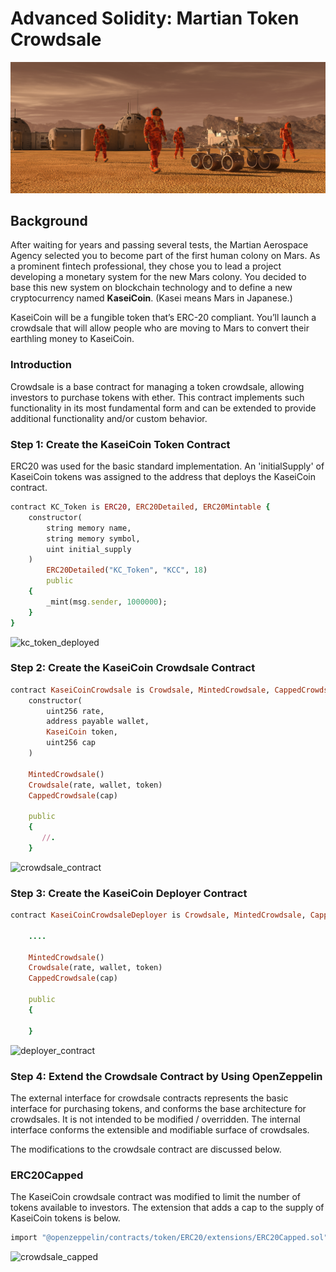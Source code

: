 # Advanced Solidity: Martian Token Crowdsale

![alt=""](images/application-image.png)

## Background

After waiting for years and passing several tests, the Martian Aerospace Agency selected you to become part of the first human colony on Mars. As a prominent fintech professional, they chose you to lead a project developing a monetary system for the new Mars colony. You decided to base this new system on blockchain technology and to define a new cryptocurrency named **KaseiCoin**. (Kasei means Mars in Japanese.)

KaseiCoin will be a fungible token that’s ERC-20 compliant. You’ll launch a crowdsale that will allow people who are moving to Mars to convert their earthling money to KaseiCoin.

### Introduction 
Crowdsale is a base contract for managing a token crowdsale, allowing investors to purchase tokens with ether. This contract implements such functionality in its most fundamental form and can be extended to provide additional functionality and/or custom behavior. 

### Step 1: Create the KaseiCoin Token Contract

ERC20 was used for the basic standard implementation. An 'initialSupply' of KaseiCoin tokens was assigned to the address that deploys the KaseiCoin contract. 

```ruby 
contract KC_Token is ERC20, ERC20Detailed, ERC20Mintable {
    constructor(
        string memory name,
        string memory symbol,
        uint initial_supply
    )
        ERC20Detailed("KC_Token", "KCC", 18)
        public
    {
        _mint(msg.sender, 1000000);    
    }
}
```

![kc_token_deployed](https://user-images.githubusercontent.com/95597283/170858899-e428e801-0047-4949-aa00-90fddf35f2fd.png)

### Step 2: Create the KaseiCoin Crowdsale Contract

```ruby
contract KaseiCoinCrowdsale is Crowdsale, MintedCrowdsale, CappedCrowdsale { 
    constructor(
        uint256 rate, 
        address payable wallet,
        KaseiCoin token,
        uint256 cap
    )

    MintedCrowdsale()
    Crowdsale(rate, wallet, token)
    CappedCrowdsale(cap)

    public
    {
       //.
    }
```

![crowdsale_contract](https://user-images.githubusercontent.com/95597283/170859454-fd42db5b-9028-416c-b708-be4c6630616f.png)


### Step 3: Create the KaseiCoin Deployer Contract

```ruby
contract KaseiCoinCrowdsaleDeployer is Crowdsale, MintedCrowdsale, CappedCrowdsale {
    
    ....
    
    MintedCrowdsale()
    Crowdsale(rate, wallet, token)
    CappedCrowdsale(cap)

    public
    {
       
    }
```
![deployer_contract](https://user-images.githubusercontent.com/95597283/170859455-a728df37-2d25-4b7e-b696-60dffb77cc34.png)

### Step 4: Extend the Crowdsale Contract by Using OpenZeppelin

The external interface for crowdsale contracts represents the basic interface for purchasing tokens, and conforms the base architecture for crowdsales. It is not intended to be modified / overridden. The internal interface conforms the extensible and modifiable surface of crowdsales. 

The modifications to the crowdsale contract are discussed below. 

### ERC20Capped

The KaseiCoin crowdsale contract was modified to limit the number of tokens available to investors. The extension that adds a cap to the supply of KaseiCoin tokens is below.

```ruby 
import "@openzeppelin/contracts/token/ERC20/extensions/ERC20Capped.sol";
```
![crowdsale_capped](https://user-images.githubusercontent.com/95597283/170985365-c816519d-6169-462f-8921-812df5e517b8.png)
